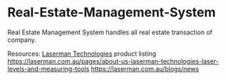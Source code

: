# Real-Estate-Management-System
Real Estate Management System handles all real estate transaction of company.

Resources: 
<A href="https://laserman.com.au/">Laserman Technologies</a> product listing
https://laserman.com.au/pages/about-us-laserman-technologies-laser-levels-and-measuring-tools
https://laserman.com.au/blogs/news
